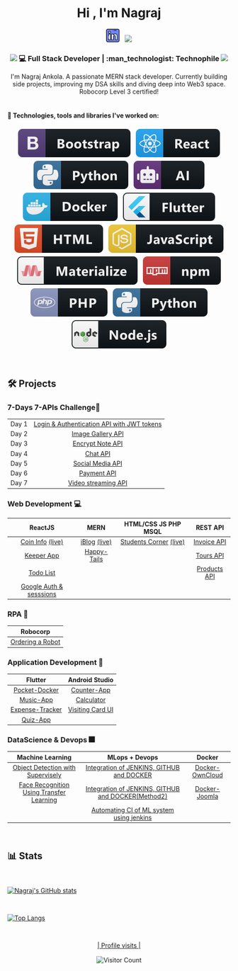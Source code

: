 <h1 align="center">Hi , I'm Nagraj</h1>

<p align='center' >
   <a href="https://www.linkedin.com/in/nagraj-ankola-11492816b"><img height="30" src="https://github.com/nagarajankola/nagarajankola/blob/main/assets/linkedin.png"></a>&nbsp;&nbsp;
  <a href="mailto:ankola.nagraj07@gmail.com"><img src="https://img.shields.io/badge/Gmail-D14836?style=for-the-badge&logo=gmail&logoColor=white"></a>
 </p>


<div align="center">
<h3><img src="https://media.giphy.com/media/WUlplcMpOCEmTGBtBW/giphy.gif" width="30">  💻 Full Stack Developer | :man_technologist: Technophile  <img src="https://media.giphy.com/media/WUlplcMpOCEmTGBtBW/giphy.gif" width="30"></h3>
</div>

<div align="center">
I'm Nagraj Ankola. A passionate MERN stack developer. Currently building side projects, improving my DSA skills and diving deep into Web3 space.
Robocorp Level 3 certified!
</div>
   <br>

#### :robot: Technologies, tools and libraries I've worked on:

<p align="center">
  <!-- For more icons please follow  https://github.com/MikeCodesDotNET/ColoredBadges -->
<img src="https://github.com/nagarajankola/nagarajankola/blob/main/assets/bootstrap.svg" alt="html" style="vertical-align:top; margin:4px">
<img src="https://github.com/nagarajankola/nagarajankola/blob/main/assets/react.svg" alt="html" style="vertical-align:top; margin:4px">
<img src="https://github.com/nagarajankola/nagarajankola/blob/main/assets/python.svg" alt="html" style="vertical-align:top; margin:4px">
<img src="https://github.com/nagarajankola/nagarajankola/blob/main/assets/ai.svg" alt="html" style="vertical-align:top; margin:4px">
<img src="https://github.com/nagarajankola/nagarajankola/blob/main/assets/docker.svg" alt="html" style="vertical-align:top; margin:4px">
   <img src="https://github.com/nagarajankola/nagarajankola/blob/main/assets/flutter.svg" alt="html" style="vertical-align:top; margin:4px">
   <img src="https://github.com/nagarajankola/nagarajankola/blob/main/assets/html.svg" alt="html" style="vertical-align:top; margin:4px">
   <img src="https://github.com/nagarajankola/nagarajankola/blob/main/assets/js.svg" alt="html" style="vertical-align:top; margin:4px">
   <img src="https://github.com/nagarajankola/nagarajankola/blob/main/assets/materialize.svg" alt="html" style="vertical-align:top; margin:4px">
   <img src="https://github.com/nagarajankola/nagarajankola/blob/main/assets/npm.svg" alt="html" style="vertical-align:top; margin:4px">
   <img src="https://github.com/nagarajankola/nagarajankola/blob/main/assets/php.svg" alt="html" style="vertical-align:top; margin:4px">
   <img src="https://github.com/nagarajankola/nagarajankola/blob/main/assets/python.svg" alt="html" style="vertical-align:top; margin:4px">
<img src="https://github.com/nagarajankola/nagarajankola/blob/main/assets/nodejs.svg" alt="html" style="vertical-align:top; margin:4px">

</p>
<br>


## 🛠️ Projects 

### 7-Days 7-APIs Challenge🏁
|||
|:---------:|:---------------------------------------------------------------------:|
|Day 1|[Login & Authentication API with JWT tokens](https://github.com/nagarajankola/7-Days-7-API/tree/main/Login%20Signup%20Authentication%20API)|
|Day 2|[Image Gallery API](https://github.com/nagarajankola/7-Days-7-API/tree/main/Image%20Gallery%20API)|
|Day 3|[Encrypt Note API](https://github.com/nagarajankola/7-Days-7-API/tree/main/Encrypt%20Note%20API)|
|Day 4|[Chat API](https://github.com/nagarajankola/7-Days-7-API/tree/main/Chat%20API)|
|Day 5|[Social Media API](https://github.com/nagarajankola/7-Days-7-API/tree/main/Social%20Media%20API)|
|Day 6|[Payment API](https://github.com/nagarajankola/7-Days-7-API/tree/main/Payment%20API)|
|Day 7|[Video streaming API](https://github.com/nagarajankola/7-Days-7-API/tree/main/Video%20Streaming%20API)|


### Web Development  :computer:


| ReactJS                              | MERN                                              |  HTML/CSS JS PHP MSQL   |    REST API          |             
| :----------------------------------: |:-------------------------------------------------:|  :--------------------: |:--------------------: |
|[Coin Info](https://github.com/nagarajankola/CoinInfo) [(live)](https://coininfo-nagraj.netlify.app/) |[iBlog](https://github.com/nagarajankola/iBlog) [(live)](https://iblog-nagraj.herokuapp.com)|[Students Corner](https://github.com/nagarajankola/Students__Corner) [(live)](https://www.linkedin.com/posts/nagraj-ankola-11492816b_this-was-the-project-i-created-in-collaboration-activity-6828755110718513152-bgRs)|[Invoice API](https://github.com/nagarajankola/)|
|[Keeper App](https://github.com/nagarajankola/Keeper-App)  |[Happy-Tails](https://github.com/nagarajankola/Happy-Tails)||[Tours API](https://github.com/nagarajankola/)|
|[Todo List](https://github.com/nagarajankola/todo-list)|||[Products API](https://github.com/nagarajankola/)|
|[Google Auth & sesssions](https://github.com/nagarajankola/Google-auth-React)||||


### RPA  :robot:
|  Robocorp               |
|  :-------------------:  |
|[Ordering a Robot](https://github.com/nagarajankola/Order-Robot)|

### Application Development  :iphone:

| Flutter              | Android Studio          |
| :--------------------:|:-----------------------:|
|[Pocket-Docker](https://github.com/nagarajankola/Pocket-Docker)|[Counter-App](https://github.com/nagarajankola/Counter-App)|   
|[Music-App](https://github.com/nagarajankola/Music-App)| [Calculator](https://github.com/nagarajankola/Calculator-anroidStudio)|
|[Expense-Tracker](https://github.com/nagarajankola/Expense-Tracker)|[Visiting Card UI](https://github.com/nagarajankola/androidStudio-visitingCard)|
|[Quiz-App](https://github.com/nagarajankola/Quiz-App)||


### DataScience & Devops :fireworks:

| Machine Learning               |  MLops  + Devops    | Docker |
| :-------------------:|:-----------------------:|:-----------------------:|
|[Object Detection with Supervisely](https://github.com/nagarajankola/Supervisely)|[Integration of JENKINS, GITHUB and DOCKER](https://github.com/nagarajankola/MlopsTask1)|[Docker-OwnCloud](https://github.com/nagarajankola/DockerTask1)|     
|[Face Recognition Using Transfer Learning](https://github.com/nagarajankola/transfer_learning)|[Integration of JENKINS, GITHUB and DOCKER(Method2)](https://github.com/nagarajankola/MlopsTask2)|[Docker-Joomla](https://github.com/nagarajankola/DockerTask2)|
||[Automating CI of ML system using jenkins](https://github.com/nagarajankola/MlopsTask3)||
<br>

## :bar_chart: Stats 

<br> 

[![Nagraj's GitHub stats](https://github-readme-stats.vercel.app/api?username=nagarajankola&show_icons=true&theme=dracula)](https://github.com/nagarajankola/github-readme-stats)

<br>

[![Top Langs](https://github-readme-stats.vercel.app/api/top-langs/?username=nagarajankola&layout=compact)](https://github.com/nagarajankola/github-readme-stats)

<br>

<p align="center"> 
   <u> | Profile visits | </u>
</p>
<p align="center"> 
  <img src="https://profile-counter.glitch.me/nagarajankola/count.svg" alt="Visitor Count" align="center" />
</p>
